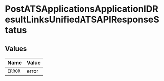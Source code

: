 # PostATSApplicationsApplicationIDResultLinksUnifiedATSAPIResponseStatus


## Values

| Name    | Value   |
| ------- | ------- |
| `ERROR` | error   |